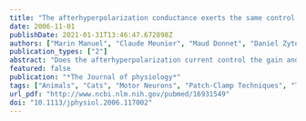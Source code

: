 ```yaml
---
title: "The afterhyperpolarization conductance exerts the same control over the gain and variability of motoneurone firing in anaesthetized cats"
date: 2006-11-01
publishDate: 2021-01-31T13:46:47.672898Z
authors: ["Marin Manuel", "Claude Meunier", "Maud Donnet", "Daniel Zytnicki"]
publication_types: ["2"]
abstract: "Does the afterhyperpolarization current control the gain and discharge variability of motoneurones according to the same law? We investigated this issue in lumbar motoneurones of anaesthetized cats. Using dynamic clamp, we measured the conductance, time constant and driving force of the AHP current in a sample of motoneurones and studied how the gain was correlated to these quantities. To study the action of the AHP on the discharge variability and to compare it to its action on the gain, we injected an artificial AHP-like current in motoneurones. This increased the natural AHP. In three motoneurones, we abolished most of the natural AHP with the calcium chelator BAPTA to investigate the condition where the discharge was essentially controlled by the artificial AHP. Our results demonstrate that both the gain and the coefficient of variation of the firing rate are inversely proportional to the magnitude and to the time constant of the artificial AHP conductance. This indicates that the AHP exerts the same control over the gain and the variability. This mechanism ensures that the variability of the discharge is modulated with the gain. This guarantees a great regularity of the discharge when the motoneurone is in a low excitability state and hence good control of the force produced."
featured: false
publication: "*The Journal of physiology*"
tags: ["Animals", "Cats", "Motor Neurons", "Patch-Clamp Techniques", "Time Factors", "Membrane Potentials", "Action Potentials", "Chelating Agents", "Egtazic Acid", "Mathematics", "Neural Conduction", "Synaptic Transmission", "Unconsciousness", "#nosource"]
url_pdf: "http://www.ncbi.nlm.nih.gov/pubmed/16931549"
doi: "10.1113/jphysiol.2006.117002"
---
```


